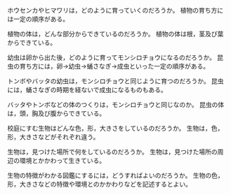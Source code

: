 ホウセンカやヒマワリは，どのように育っていくのだろうか。
植物の育ち方には一定の順序がある。

植物の体は，どんな部分からできているのだろうか。
植物の体は根，茎及び葉からできている。

幼虫は卵から出た後，どのように育ってモンシロチョウになるのだろうか。
昆虫の育ち方には，卵→幼虫→蛹さなぎ→成虫といった一定の順序がある。

トンボやバッタの幼虫は，モンシロチョウと同じように育つのだろうか。
昆虫には，蛹さなぎの時期を経ないで成虫になるものもある。

バッタやトンボなどの体のつくりは，モンシロチョウと同じなのか。
昆虫の体は，頭，胸及び腹からできている。

校庭にすむ生物はどんな色，形，大きさをしているのだろうか。
生物は，色，形，大きさなどがそれぞれ違う。

生物は，見つけた場所で何をしているのだろうか。
生物は，見つけた場所の周辺の環境とかかわって生きている。

生物の特徴がわかる図鑑にするには，どうすればよいのだろうか。
生物の色，形，大きさなどの特徴や環境とのかかわりなどを記述するとよい。
